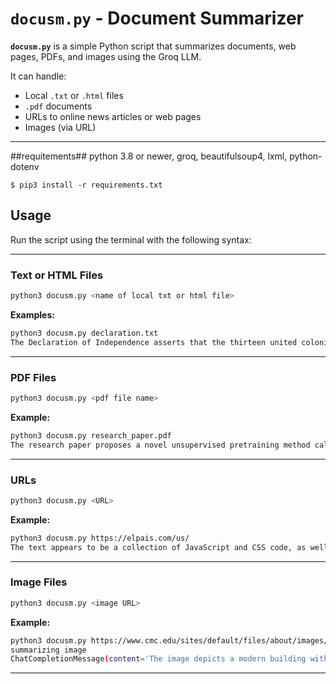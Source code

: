 # `docusm.py` - Document Summarizer

**`docusm.py`** is a simple Python script that summarizes documents, web pages, PDFs, and images using the Groq LLM.

It can handle:
- Local `.txt` or `.html` files  
- `.pdf` documents  
- URLs to online news articles or web pages  
- Images (via URL)

---
##requitements##
python 3.8 or newer, groq, beautifulsoup4, lxml, python-dotenv
```
$ pip3 install -r requirements.txt
```

## Usage

Run the script using the terminal with the following syntax:

---

### Text or HTML Files

```bash
python3 docusm.py <name of local txt or html file>
```

**Examples:**
```bash
python3 docusm.py declaration.txt
The Declaration of Independence asserts that the thirteen united colonies have the right to sever ties with Great Britain and establish themselves as independent states. This decision is based on the belief that the British government has repeatedly abused and usurped the rights of the colonies, leading to a breakdown in the relationship between the two. The document goes on to list a series of grievances against King George III and the British government, concluding that the colonies must now take control of their own destinies and govern themselves as independent nations.
```




---

### PDF Files

```bash
python3 docusm.py <pdf file name>
```

**Example:**
```bash
python3 docusm.py research_paper.pdf
The research paper proposes a novel unsupervised pretraining method called DOCSPLIT, designed to improve the representation of large documents. DOCSPLIT uses contrastive learning to force models to consider the entire global context of a document, outperforming existing methods on various downstream tasks. The authors demonstrate significant improvements on document classification, few-shot learning, and document retrieval tasks using DOCSPLIT-pretrained models.
```

---

### URLs

```bash
python3 docusm.py <URL>
```

**Example:**
```bash
python3 docusm.py https://elpais.com/us/
The text appears to be a collection of JavaScript and CSS code, as well as news articles and headlines from a Spanish-language news website, El País. The code includes settings, configurations, and styles for a web application, while the articles cover a range of topics including politics, sports, economy, and culture. The text also includes references to specific CSS files, fonts, and layout information, suggesting that it is part of a web design project or online application.
```

---

### Image Files

```bash
python3 docusm.py <image URL>
```

**Example:**
```bash
python3 docusm.py https://www.cmc.edu/sites/default/files/about/images/20170213-cube.jpg
summarizing image
ChatCompletionMessage(content='The image depicts a modern building with a glass structure and a pool of water in front of it. The scene is set at dusk, with the sky turning dark blue and clouds visible.\n\n*   **Glass Structure:**\n    *   The glass structure is a square-shaped building with a flat roof.\n    *   It has a large open area inside with several chairs and tables.\n    *   The interior is well-lit, suggesting that it may be used for socializing or relaxation.\n*   **Pool of Water:**\n    *   The pool of water is rectangular and reflects the light from the glass structure.\n    *   It appears to be a shallow pool, possibly used for aesthetic purposes rather than swimming.\n*   **Surrounding Buildings:**\n    *   There are two other buildings visible in the background, one on either side of the glass structure.\n    *   These buildings appear to be multi-story and have a more traditional design compared to the modern glass structure.\n*   **Sky and Clouds:**\n    *   The sky is dark blue, indicating that it is either dusk or dawn.\n    *   There are some clouds visible in the sky, adding texture and depth to the image.\n*   **Overall Atmosphere:**\n    *   The image conveys a sense of serenity and tranquility, with the peaceful surroundings and calm water creating a soothing atmosphere.\n    *   The modern design of the glass structure and the surrounding buildings suggests a contemporary and sophisticated setting.\n\nIn summary, the image presents a serene and modern scene, featuring a glass structure with a pool of water in front of it, surrounded by other buildings and set against a dark blue sky with clouds.',
```

---